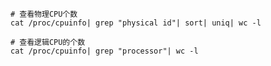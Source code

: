

```shell
# 查看物理CPU个数
cat /proc/cpuinfo| grep "physical id"| sort| uniq| wc -l
```



```shell
# 查看逻辑CPU的个数
cat /proc/cpuinfo| grep "processor"| wc -l
```

